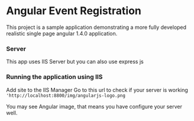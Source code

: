 # Angular Event Registration
This project is a sample application demonstrating a more fully developed realistic single page
angular 1.4.0  application.

### Server

This app uses IIS Server but you can also use express js

### Running the application using IIS
Add site to the IIS Manager
 Go to this url to check if your server is working
`'http://localhost:8800/img/angularjs-logo.png`

You may see Angular image, that means you have configure your server well.